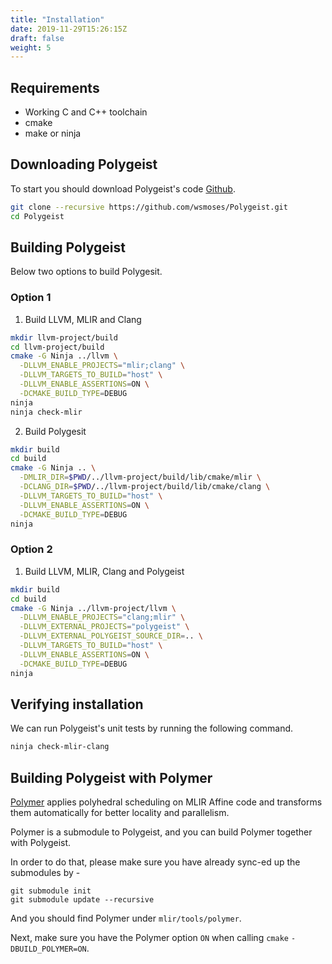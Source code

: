 ```yaml
---
title: "Installation"
date: 2019-11-29T15:26:15Z
draft: false
weight: 5
---
```


## Requirements
* Working C and C++ toolchain 
* cmake
* make or ninja 

## Downloading Polygeist
To start you should download Polygeist's code [Github](https://github.com/wsmoses/Polygeist).

```sh
git clone --recursive https://github.com/wsmoses/Polygeist.git
cd Polygeist
```

## Building Polygeist

Below two options to build Polygesit.

### Option 1
1. Build LLVM, MLIR and Clang

```sh
mkdir llvm-project/build
cd llvm-project/build
cmake -G Ninja ../llvm \
  -DLLVM_ENABLE_PROJECTS="mlir;clang" \
  -DLLVM_TARGETS_TO_BUILD="host" \
  -DLLVM_ENABLE_ASSERTIONS=ON \
  -DCMAKE_BUILD_TYPE=DEBUG
ninja
ninja check-mlir
```

2. Build Polygesit

```sh
mkdir build
cd build
cmake -G Ninja .. \
  -DMLIR_DIR=$PWD/../llvm-project/build/lib/cmake/mlir \
  -DCLANG_DIR=$PWD/../llvm-project/build/lib/cmake/clang \
  -DLLVM_TARGETS_TO_BUILD="host" \
  -DLLVM_ENABLE_ASSERTIONS=ON \
  -DCMAKE_BUILD_TYPE=DEBUG
ninja
```

### Option 2

1. Build LLVM, MLIR, Clang and Polygeist

```sh
mkdir build
cd build
cmake -G Ninja ../llvm-project/llvm \
  -DLLVM_ENABLE_PROJECTS="clang;mlir" \
  -DLLVM_EXTERNAL_PROJECTS="polygeist" \
  -DLLVM_EXTERNAL_POLYGEIST_SOURCE_DIR=.. \
  -DLLVM_TARGETS_TO_BUILD="host" \
  -DLLVM_ENABLE_ASSERTIONS=ON \
  -DCMAKE_BUILD_TYPE=DEBUG
ninja
```


## Verifying installation

We can run Polygeist's unit tests by running the following command.

```sh
ninja check-mlir-clang
```


## Building Polygeist with Polymer

[Polymer](https://github.com/kumasento/polymer) applies polyhedral scheduling on MLIR Affine code and transforms them automatically for better locality and parallelism.

Polymer is a submodule to Polygeist, and you can build Polymer together with Polygeist.

In order to do that, please make sure you have already sync-ed up the submodules by -

```
git submodule init
git submodule update --recursive
```

And you should find Polymer under `mlir/tools/polymer`.

Next, make sure you have the Polymer option `ON` when calling `cmake` `-DBUILD_POLYMER=ON`.



